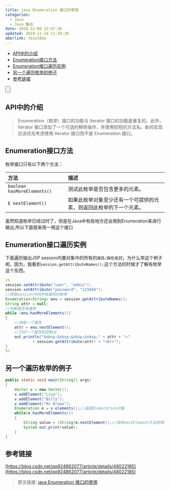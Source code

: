 ```yaml
---
title: java Enumeration 接口的使用
categories: 
  - Java
  - Java 集合
date: 2018-12-09 22:47:36
updated: 2019-11-14 11:39:29
abbrlink: 7b1e18da
---
```

<div id='my_toc'>

- [API中的介绍](/blog/7b1e18da/#API中的介绍)
- [Enumeration接口方法](/blog/7b1e18da/#Enumeration接口方法)
- [Enumeration接口遍历实例](/blog/7b1e18da/#Enumeration接口遍历实例)
- [另一个遍历枚举的例子](/blog/7b1e18da/#另一个遍历枚举的例子)
- [参考链接](/blog/7b1e18da/#参考链接)

</div>
<!--more-->
<script>if (navigator.platform.toLowerCase() == 'win32'){document.getElementById('my_toc').style.display = 'none';}</script>

<!--end-->
<input type="button" onclick="open_closeTOC()" id="showcloseButton">
<script>
    function open_closeTOC() {var id = document.querySelector(".post-body > ul"); if (id.style.display == "block") {id.style.display = "none";document.getElementById("showcloseButton").value= "展开目录";}else if (id.style.display == "none") {id.style.display = "block";document.getElementById("showcloseButton").value="折叠目录";}}(function () {document.querySelector(".post-body > ul").style.display = "none";document.getElementById("showcloseButton").value="展开目录";})();
</script>

## API中的介绍 ##
> Enumeration（枚举）接口的功能与 Iterator 接口的功能是重复的。此外，Iterator 接口添加了一个可选的移除操作，并使用较短的方法名。新的实现应该优先考虑使用 Iterator 接口而不是 Enumeration 接口。 

## Enumeration接口方法 ##
枚举接口只有以下两个方法：

|方法|描述|
|:-|:-|
|`boolean hasMoreElements()`|测试此枚举是否包含更多的元素。 |
|`E nextElement()`|如果此枚举对象至少还有一个可提供的元素，则返回此枚举的下一个元素。 |

虽然知道枚举已经过时了，但是在Java中有些地方还会用到Enumeration来进行输出,所以下面就来用一用这个接口
## Enumeration接口遍历实例 ##
下面遍历输出JSP session内置对象中的所有的`属性/属性值`对，为什么举这个例子呢。因为，我看到`session.getAttributeNames();`这个方法的时候才了解有枚举这个东西。
```jsp
<%
session.setAttribute("user", "admin");
session.setAttribute("password", "123456");
//获取session中的所有属性的枚举
Enumeration<String> enu = session.getAttributeNames();
String attr = null;
//判断是否有属性
while (enu.hasMoreElements())
{
	//获取一个属性
	attr = enu.nextElement();
	//打印一个属性到控制台
	out.println("&nbsp;&nbsp;&nbsp;&nbsp;" + attr + "="
			+ session.getAttribute(attr) + "<br>");
}
%>
```
## 另一个遍历枚举的例子 ##
```java
public static void main(String[] args)
{
	Vector v = new Vector();
	v.addElement("Lisa");
	v.addElement("Billy");
	v.addElement("Mr Brown");
	Enumeration e = v.elements();//返回Enumeration对象
	while(e.hasMoreElements())
	{
		String value = (String)e.nextElement();//调用nextElement方法获得元素
		System.out.print(value);
	}
}
```
## 参考链接 ##
[https://blog.csdn.net/qq924862077/article/details/48022185](https://blog.csdn.net/qq924862077/article/details/48022185)
>原文链接: [java Enumeration 接口的使用](https://lanlan2017.github.io/blog/7b1e18da/)

